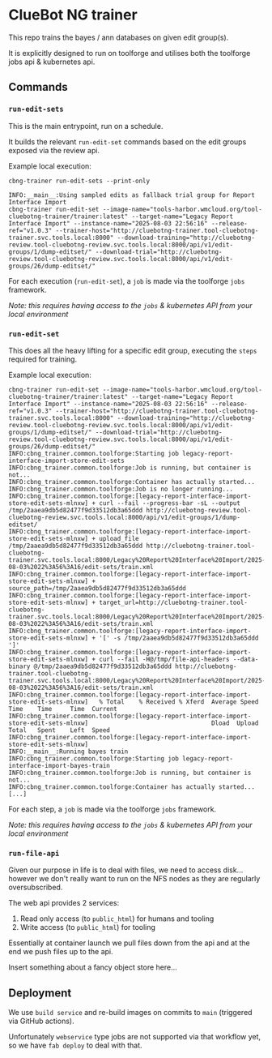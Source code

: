 # ClueBot NG trainer

This repo trains the bayes / ann databases on given edit group(s).

It is explicitly designed to run on toolforge and utilises both the toolforge jobs api & kubernetes api.

## Commands

### `run-edit-sets`

This is the main entrypoint, run on a schedule.

It builds the relevant `run-edit-set` commands based on the edit groups exposed via the review api.

Example local execution:

```
cbng-trainer run-edit-sets --print-only

INFO:__main__:Using sampled edits as fallback trial group for Report Interface Import
cbng-trainer run-edit-set --image-name="tools-harbor.wmcloud.org/tool-cluebotng-trainer/trainer:latest" --target-name="Legacy Report Interface Import" --instance-name="2025-08-03 22:56:16" --release-ref="v1.0.3" --trainer-host="http://cluebotng-trainer.tool-cluebotng-trainer.svc.tools.local:8000" --download-training="http://cluebotng-review.tool-cluebotng-review.svc.tools.local:8000/api/v1/edit-groups/1/dump-editset/" --download-trial="http://cluebotng-review.tool-cluebotng-review.svc.tools.local:8000/api/v1/edit-groups/26/dump-editset/"
```

For each execution (`run-edit-set`), a `job` is made via the toolforge `jobs` framework.

_Note: this requires having access to the `jobs` & kubernetes API from your local environment_

### `run-edit-set`

This does all the heavy lifting for a specific edit group, executing the `steps` required for training.

Example local execution:

```
cbng-trainer run-edit-set --image-name="tools-harbor.wmcloud.org/tool-cluebotng-trainer/trainer:latest" --target-name="Legacy Report Interface Import" --instance-name="2025-08-03 22:56:16" --release-ref="v1.0.3" --trainer-host="http://cluebotng-trainer.tool-cluebotng-trainer.svc.tools.local:8000" --download-training="http://cluebotng-review.tool-cluebotng-review.svc.tools.local:8000/api/v1/edit-groups/1/dump-editset/" --download-trial="http://cluebotng-review.tool-cluebotng-review.svc.tools.local:8000/api/v1/edit-groups/26/dump-editset/"
INFO:cbng_trainer.common.toolforge:Starting job legacy-report-interface-import-store-edit-sets
INFO:cbng_trainer.common.toolforge:Job is running, but container is not...
INFO:cbng_trainer.common.toolforge:Container has actually started...
INFO:cbng_trainer.common.toolforge:Job is no longer running...
INFO:cbng_trainer.common.toolforge:[legacy-report-interface-import-store-edit-sets-mlnxw] + curl --fail --progress-bar -sL --output /tmp/2aaea9db5d82477f9d33512db3a65ddd http://cluebotng-review.tool-cluebotng-review.svc.tools.local:8000/api/v1/edit-groups/1/dump-editset/
INFO:cbng_trainer.common.toolforge:[legacy-report-interface-import-store-edit-sets-mlnxw] + upload_file /tmp/2aaea9db5d82477f9d33512db3a65ddd http://cluebotng-trainer.tool-cluebotng-trainer.svc.tools.local:8000/Legacy%20Report%20Interface%20Import/2025-08-03%2022%3A56%3A16/edit-sets/train.xml
INFO:cbng_trainer.common.toolforge:[legacy-report-interface-import-store-edit-sets-mlnxw] + source_path=/tmp/2aaea9db5d82477f9d33512db3a65ddd
INFO:cbng_trainer.common.toolforge:[legacy-report-interface-import-store-edit-sets-mlnxw] + target_url=http://cluebotng-trainer.tool-cluebotng-trainer.svc.tools.local:8000/Legacy%20Report%20Interface%20Import/2025-08-03%2022%3A56%3A16/edit-sets/train.xml
INFO:cbng_trainer.common.toolforge:[legacy-report-interface-import-store-edit-sets-mlnxw] + '[' -s /tmp/2aaea9db5d82477f9d33512db3a65ddd ']'
INFO:cbng_trainer.common.toolforge:[legacy-report-interface-import-store-edit-sets-mlnxw] + curl --fail -H@/tmp/file-api-headers --data-binary @/tmp/2aaea9db5d82477f9d33512db3a65ddd http://cluebotng-trainer.tool-cluebotng-trainer.svc.tools.local:8000/Legacy%20Report%20Interface%20Import/2025-08-03%2022%3A56%3A16/edit-sets/train.xml
INFO:cbng_trainer.common.toolforge:[legacy-report-interface-import-store-edit-sets-mlnxw]   % Total    % Received % Xferd  Average Speed   Time    Time     Time  Current
INFO:cbng_trainer.common.toolforge:[legacy-report-interface-import-store-edit-sets-mlnxw]                                  Dload  Upload   Total   Spent    Left  Speed
INFO:cbng_trainer.common.toolforge:[legacy-report-interface-import-store-edit-sets-mlnxw] 
INFO:__main__:Running bayes train
INFO:cbng_trainer.common.toolforge:Starting job legacy-report-interface-import-bayes-train
INFO:cbng_trainer.common.toolforge:Job is running, but container is not...
INFO:cbng_trainer.common.toolforge:Container has actually started...
[...]
```

For each step, a `job` is made via the toolforge `jobs` framework.

_Note: this requires having access to the `jobs` & kubernetes API from your local environment_

### `run-file-api`

Given our purpose in life is to deal with files, we need to access disk... however we don't really want to run on the NFS nodes as they are regularly oversubscribed.

The web api provides 2 services:

1. Read only access (to `public_html`) for humans and tooling
2. Write access (to `public_html`) for tooling

Essentially at container launch we pull files down from the api and at the end we push files up to the api.

Insert something about a fancy object store here...

## Deployment

We use `build service` and re-build images on commits to `main` (triggered via GitHub actions).

Unfortunately `webservice` type jobs are not supported via that workflow yet, so we have `fab deploy` to deal with that. 
